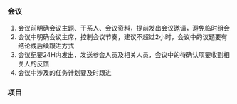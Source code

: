 ### 会议

1. 会议前明确会议主题、干系人、会议资料，提前发出会议邀请，避免临时组会
2. 会议中明确会议主席，控制会议节奏，建议不超过2小时，会议中的议题要有结论或后续跟进方式
3. 会议纪要24H内发出，发送参会人员及相关人员，会议中的待确认项要收到相关人的反馈
4. 会议中涉及的任务计划要及时跟进

### 项目
